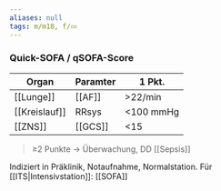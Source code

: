 ```yaml
---
aliases: null
tags: m/m18, f/💤
---
```

### Quick-SOFA / qSOFA-Score
Organ|Paramter|1 Pkt.
-|-|-
[[Lunge]]|[[AF]]|>22/min
[[Kreislauf]]|RRsys|<100 mmHg
[[ZNS]]|[[GCS]]|<15

>≥2 Punkte → Überwachung, DD [[Sepsis]]

Indiziert in Präklinik, Notaufnahme, Normalstation. Für [[ITS|Intensivstation]]: [[SOFA]]